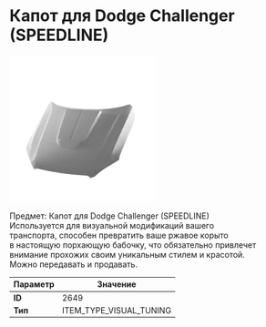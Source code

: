 # Капот для Dodge Challenger (SPEEDLINE)

![Item Image](../img/2649.webp?raw=true)

Предмет: Капот для Dodge Challenger (SPEEDLINE)<br>Используется для визуальной модификаций вашего<br>транспорта, способен превратить ваше ржавое корыто<br>в настоящую порхающую бабочку, что обязательно привлечет<br>внимание прохожих своим уникальным стилем и красотой.<br>Можно передавать и продавать.


| Параметр | Значение |
|----------|----------|
| **ID** | 2649 |
| **Тип** | ITEM_TYPE_VISUAL_TUNING |

